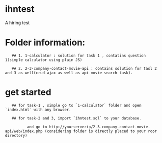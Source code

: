 # ihntest
A hiring test


# Folder information:

       ## 1. 1-calculator : solution for task 1 , contatins question 1(simple calculator using plain JS)
       
       ## 2. 2-3-company-contact-movie-api : contains solution for tasl 2 and 3 as well(crud-ajax as well as api-movie-search task).
        
        
# get started
       ## for task-1 , simple go to `1-calculator` folder and open `index.html` with any browser.
       
       ## for task-2 and 3, import `ihntest.sql` to your database.
       
              and go to http://yourserverip/2-3-company-contact-movie-api/web/index.php (considering folder is directly placed to your roor directory)
